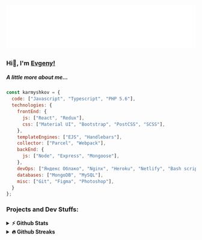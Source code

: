 <h1 align="center">
  <img src="https://github.com/Karmyshkov/Karmyshkov/blob/main/readme.svg" alt="Karmyshkov" />
</h1>

### Hi👋, I'm [Evgeny!](https://github.com/Karmyshkov/)

##### A little more about me...

```javascript
const karmyshkov = {
  code: ["Javascript", "Typescript", "PHP 5.6"],
  technologies: {
    frontEnd: {
      js: ["React", "Redux"],
      css: ["Material UI", "Bootstrap", "PostCSS", "SCSS"],
    },
    templateEngines: ["EJS", "Handlebars"],
    collector: ["Parcel", "Webpack"],
    backEnd: {
      js: ["Node", "Express", "Mongoose"],
    },
    devOps: ["Яндекс Облако", "Nginx", "Heroku", "Netlify", "Bash scripts"],
    databases: ["MongoDB", "MySQL"],
    misc: ["Git", "Figma", "Photoshop"],
  }
};
```

### Projects and Dev Stuffs:

<details>	
  <summary><b>⚡ Github Stats</b></summary>
  <img height="180em" src="https://github-readme-stats.vercel.app/api/top-langs/?username=Karmyshkov&theme=tokyonight&exclude_repo=KNN-Image-Classification&show_icons=true&hide_border=true&layout=compact&langs_count=8"/>
</details>

<details>	
  <summary><b>🔥 Github Streaks</b></summary>
  <img height="180em" src="https://github-readme-streak-stats.herokuapp.com/?user=Karmyshkov&theme=tokyonight&hide_border=true" />
</details>

